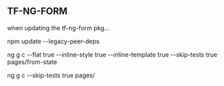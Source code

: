 
## TF-NG-FORM

when updating the tf-ng-form pkg...

npm update --legacy-peer-deps

ng g c --flat true --inline-style true --inline-template true --skip-tests true pages/from-state

ng g c --skip-tests true pages/
